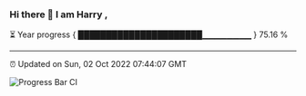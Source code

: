 ### Hi there 👋 I am Harry , 

⏳ Year progress { ██████████████████████▁▁▁▁▁▁▁▁ } 75.16 %

---

⏰ Updated on Sun, 02 Oct 2022 07:44:07 GMT

![Progress Bar CI](https://github.com/duykhang68/duykhang68/workflows/Progress%20Bar%20CI/badge.svg)
